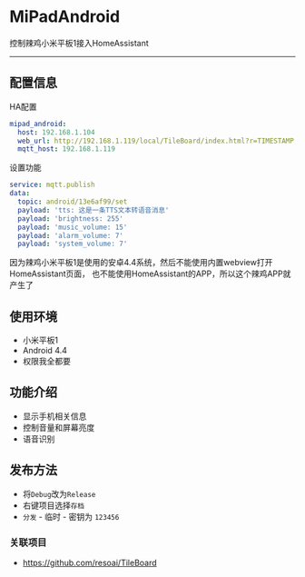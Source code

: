 # MiPadAndroid

控制辣鸡小米平板1接入HomeAssistant

---

## 配置信息

HA配置
```yaml
mipad_android:
  host: 192.168.1.104
  web_url: http://192.168.1.119/local/TileBoard/index.html?r=TIMESTAMP
  mqtt_host: 192.168.1.119
```

设置功能
```yaml
service: mqtt.publish
data:
  topic: android/13e6af99/set
  payload: 'tts: 这是一条TTS文本转语音消息'
  payload: 'brightness: 255'
  payload: 'music_volume: 15'
  payload: 'alarm_volume: 7'
  payload: 'system_volume: 7'
```

因为辣鸡小米平板1是使用的安卓4.4系统，然后不能使用内置webview打开HomeAssistant页面，
也不能使用HomeAssistant的APP，所以这个辣鸡APP就产生了

## 使用环境

- 小米平板1
- Android 4.4
- 权限我全都要

## 功能介绍
- 显示手机相关信息
- 控制音量和屏幕亮度
- 语音识别

## 发布方法

- 将`Debug`改为`Release`
- 右键项目选择`存档`
- `分发` - 临时 - 密钥为 `123456`


### 关联项目

- https://github.com/resoai/TileBoard
